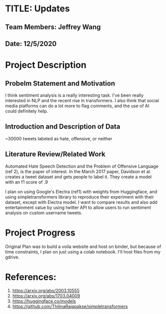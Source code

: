 # TITLE: Updates
## Team Members: Jeffrey Wang
## Date: 12/5/2020

# Project Description
## Probelm Statement and Motivation
I think sentiment analysis is a really interesting task. I've been really interested in NLP and the recent rise in transformers. I also think that social media platforms can do a lot more to flag comments, and the use of AI could definitely help.

## Introduction and Description of Data
~30000 tweets labeled as hate, offensive, or neither

## Literature Review/Related Work 
Automated Hate Speech Detection and the Problem of Offensive Language (ref 2), is the paper of interest. In the March 2017 paper, Davidson et al. creates a tweet dataset and gets people to label it. They create a model with an f1 score of .9

I plan on using Google's Electra (ref1) with weights from Huggingface, and using simpletransformers library to reproduce their experiment with their dataset, except with Electra model. I want to compare results and also add entertainment value by using twitter API to allow users to run sentiment analysis on custom username tweets.

# Project Progress
Original Plan was to build a voila website and host on binder, but because of time constraints, I plan on just using a colab notebook. I'll host files from my gdrive.

# References:
1. https://arxiv.org/abs/2003.10555
2. https://arxiv.org/abs/1703.04009
3. https://huggingface.co/models
4. https://github.com/ThilinaRajapakse/simpletransformers
